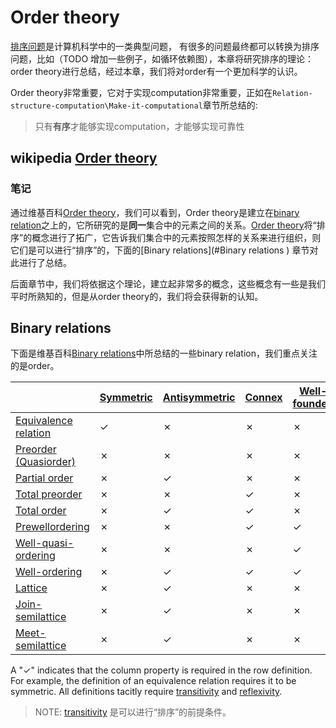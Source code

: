 # Order theory

[排序问题](https://en.wikipedia.org/wiki/Sorting_algorithm)是计算机科学中的一类典型问题， 有很多的问题最终都可以转换为排序问题，比如（TODO 增加一些例子，如循环依赖图），本章将研究排序的理论：order theory进行总结，经过本章，我们将对order有一个更加科学的认识。

Order theory非常重要，它对于实现computation非常重要，正如在`Relation-structure-computation\Make-it-computational`章节所总结的: 

> 只有**有序**才能够实现computation，才能够实现可靠性

## wikipedia [Order theory](https://en.wikipedia.org/wiki/Order_theory)

### 笔记

通过维基百科[Order theory](https://en.wikipedia.org/wiki/Order_theory)，我们可以看到，Order theory是建立在[binary relation](https://en.wikipedia.org/wiki/Binary_relation)之上的，它所研究的是**同一**集合中的元素之间的关系。[Order theory](https://en.wikipedia.org/wiki/Order_theory)将“排序”的概念进行了拓广，它告诉我们集合中的元素按照怎样的关系来进行组织，则它们是可以进行“排序”的，下面的[Binary relations](#Binary relations ) 章节对此进行了总结。

后面章节中，我们将依据这个理论，建立起非常多的概念，这些概念有一些是我们平时所熟知的，但是从order theory的，我们将会获得新的认知。



## Binary relations 

下面是维基百科[Binary relations](https://en.wikipedia.org/wiki/Binary_relation)中所总结的一些binary relation，我们重点关注的是order。

|                                                              | [Symmetric](https://en.wikipedia.org/wiki/Symmetric_relation) | [Antisymmetric](https://en.wikipedia.org/wiki/Antisymmetric_relation) | [Connex](https://en.wikipedia.org/wiki/Connex_relation) | [Well-founded](https://en.wikipedia.org/wiki/Well-founded_relation) | [Has joins](https://en.wikipedia.org/wiki/Join_and_meet) | [Has meets](https://en.wikipedia.org/wiki/Join_and_meet) |
| ------------------------------------------------------------ | ------------------------------------------------------------ | ------------------------------------------------------------ | ------------------------------------------------------- | ------------------------------------------------------------ | -------------------------------------------------------- | -------------------------------------------------------- |
| [Equivalence relation](https://en.wikipedia.org/wiki/Equivalence_relation) | ✓                                                            | ✗                                                            | ✗                                                       | ✗                                                            | ✗                                                        | ✗                                                        |
| [Preorder (Quasiorder)](https://en.wikipedia.org/wiki/Preorder) | ✗                                                            | ✗                                                            | ✗                                                       | ✗                                                            | ✗                                                        | ✗                                                        |
| [Partial order](https://en.wikipedia.org/wiki/Partial_order) | ✗                                                            | ✓                                                            | ✗                                                       | ✗                                                            | ✗                                                        | ✗                                                        |
| [Total preorder](https://en.wikipedia.org/wiki/Total_preorder) | ✗                                                            | ✗                                                            | ✓                                                       | ✗                                                            | ✗                                                        | ✗                                                        |
| [Total order](https://en.wikipedia.org/wiki/Total_order)     | ✗                                                            | ✓                                                            | ✓                                                       | ✗                                                            | ✗                                                        | ✗                                                        |
| [Prewellordering](https://en.wikipedia.org/wiki/Prewellordering) | ✗                                                            | ✗                                                            | ✓                                                       | ✓                                                            | ✗                                                        | ✗                                                        |
| [Well-quasi-ordering](https://en.wikipedia.org/wiki/Well-quasi-ordering) | ✗                                                            | ✗                                                            | ✗                                                       | ✓                                                            | ✗                                                        | ✗                                                        |
| [Well-ordering](https://en.wikipedia.org/wiki/Well-order)    | ✗                                                            | ✓                                                            | ✓                                                       | ✓                                                            | ✗                                                        | ✗                                                        |
| [Lattice](https://en.wikipedia.org/wiki/Lattice_(order))     | ✗                                                            | ✓                                                            | ✗                                                       | ✗                                                            | ✓                                                        | ✓                                                        |
| [Join-semilattice](https://en.wikipedia.org/wiki/Join-semilattice) | ✗                                                            | ✓                                                            | ✗                                                       | ✗                                                            | ✓                                                        | ✗                                                        |
| [Meet-semilattice](https://en.wikipedia.org/wiki/Meet-semilattice) | ✗                                                            | ✓                                                            | ✗                                                       | ✗                                                            | ✗                                                        | ✓                                                        |

A "✓" indicates that the column property is required in the row definition. For example, the definition of an equivalence relation requires it to be symmetric. All definitions tacitly require [transitivity](https://en.wikipedia.org/wiki/Transitive_relation) and [reflexivity](https://en.wikipedia.org/wiki/Reflexive_relation).

> NOTE:  [transitivity](https://en.wikipedia.org/wiki/Transitive_relation) 是可以进行“排序”的前提条件。